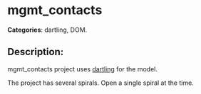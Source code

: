 # mgmt_contacts 

**Categories**: dartling, DOM. 

## Description: 
mgmt_contacts project uses 
[dartling](https://github.com/dzenanr/dartling) for the model.

The project has several spirals. Open a single spiral at the time.